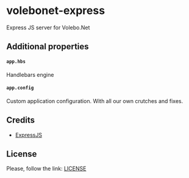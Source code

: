 # volebonet-express

Express JS server for Volebo.Net

## Additional properties

#### `app.hbs`

Handlebars engine

#### `app.config`

Custom application configuration. With all our own crutches and fixes.

## Credits

* [ExpressJS](expressjs.com)

## License

Please, follow the link: [LICENSE](LICENSE)
